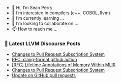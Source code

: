 - 👋 Hi, I’m Sean Perry
- 👀 I’m interested in compilers (c++, COBOL, llvm)
- 🌱 I’m currently learning ...
- 💞️ I’m looking to collaborate on ...
- 📫 How to reach me ...

<!---
s66perry/s66perry is a ✨ special ✨ repository because its `README.md` (this file) appears on your GitHub profile.
You can click the Preview link to take a look at your changes.
--->
### 📕 Latest LLVM Discourse Posts

<!-- DISCOURSE-LLVM:START -->
- [Changes to Pull Request Subscription System](https://discourse.llvm.org/t/changes-to-pull-request-subscription-system/73296?page=2#post_22)
- [RFC: clang-format github action](https://discourse.llvm.org/t/rfc-clang-format-github-action/73391#post_11)
- [[RFC] Lifetime Annotations of Memory Within MLIR](https://discourse.llvm.org/t/rfc-lifetime-annotations-of-memory-within-mlir/72697?page=2#post_21)
- [Changes to Pull Request Subscription System](https://discourse.llvm.org/t/changes-to-pull-request-subscription-system/73296?page=2#post_21)
- [Update on GitHub pull requests](https://discourse.llvm.org/t/update-on-github-pull-requests/71540?page=7#post_124)
<!-- DISCOURSE-LLVM:END -->
